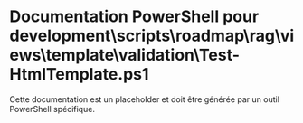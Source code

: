 # Documentation PowerShell pour development\scripts\roadmap\rag\views\template\validation\Test-HtmlTemplate.ps1

Cette documentation est un placeholder et doit être générée par un outil PowerShell spécifique.
